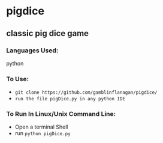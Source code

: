 # pigdice
## classic pig dice game


### Languages Used:

python


### To Use:

* `git clone https://github.com/gamblinflanagan/pigdice/`
* `run the file pigDice.py in any python IDE`

### To Run In Linux/Unix Command Line:

* Open a terminal Shell
* run `python pigDice.py`
